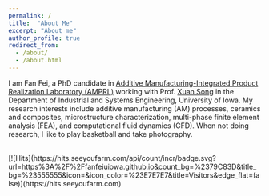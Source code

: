 ```yaml
---
permalink: /
title:  "About Me"
excerpt: "About me"
author_profile: true
redirect_from: 
  - /about/
  - /about.html
---
```


I am Fan Fei, a PhD candidate in [Additive Manufacturing-Integrated Product Realization Laboratory (AMPRL)](http://user.engineering.uiowa.edu/~xuasong/index.html) working with Prof. [Xuan Song](https://engineering.uiowa.edu/people/xuan-song) in the Department of Industrial and Systems Engineering, University of Iowa. My research interests include additive manufacturing (AM) processes, ceramics and composites, microstructure characterization, multi-phase finite element analysis (FEA), and computational fluid dynamics (CFD). When not doing research, I like to play basketball and take photography.

<br/>
[![Hits](https://hits.seeyoufarm.com/api/count/incr/badge.svg?url=https%3A%2F%2Ffanfeiuiowa.github.io&count_bg=%2379C83D&title_bg=%23555555&icon=&icon_color=%23E7E7E7&title=Visitors&edge_flat=false)](https://hits.seeyoufarm.com)